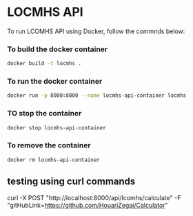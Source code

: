 # LOCMHS API
To run LCOMHS API using Docker, follow the commnds below:

### To build the docker container
```bash
docker build -t locmhs .
```

### To run the docker container
```bash
docker run -p 8000:8000 --name locmhs-api-container locmhs
```

### TO stop the container
```bash
docker stop locmhs-api-container
```

### To remove the container
```bash 
docker rm locmhs-api-container 
```

## testing using curl commands 
curl -X POST "http://localhost:8000/api/lcomhs/calculate" -F "gitHubLink=https://github.com/HouariZegai/Calculator"